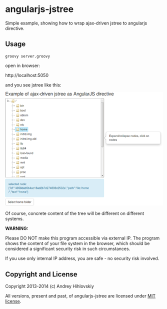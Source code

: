 # angularjs-jstree

Simple example, showing how to wrap ajax-driven jstree to angularjs directive.

## Usage

```shell
groovy server.groovy
```

open in browser:

http://localhost:5050

and you see jstree like this:

![screenshot](doc/screenshot_2014-02-08_22_07_02.png "angularjs-jstree screenshot")

Of course, concrete content of the tree will be different on different systems.

**WARNING:**

Please DO NOT make this program accessible via external IP. 
The program shows the content of your file system in the browser,
which should be considered a significant security risk in such circumstances.

If you use only internal IP address, you are safe - no security risk involved.

## Copyright and License

Copyright 2013-2014 (c) Andrey Hihlovskiy

All versions, present and past, of angularjs-jstree are licensed under [MIT license](license.txt).


